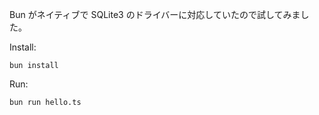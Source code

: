 Bun がネイティブで SQLite3 のドライバーに対応していたので試してみました。

Install:

```
bun install
```

Run:

```
bun run hello.ts
```

